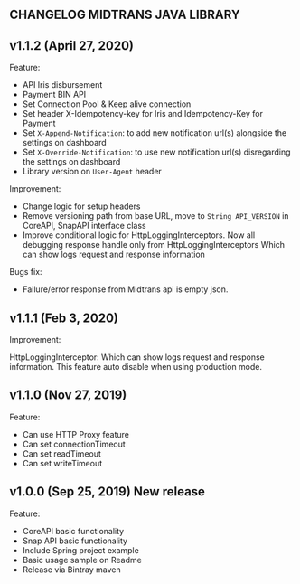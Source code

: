 ## CHANGELOG MIDTRANS JAVA LIBRARY

## v1.1.2 (April 27, 2020)

Feature:

- API Iris disbursement
- Payment BIN API
- Set Connection Pool & Keep alive connection
- Set header X-Idempotency-key for Iris and Idempotency-Key for Payment
- Set `X-Append-Notification`: to add new notification url(s) alongside the settings on dashboard
- Set `X-Override-Notification`: to use new notification url(s) disregarding the settings on dashboard
- Library version on `User-Agent` header

Improvement:

- Change logic for setup headers
- Remove versioning path from base URL, move to `String API_VERSION` in CoreAPI, SnapAPI interface class
- Improve conditional logic for HttpLoggingInterceptors. Now all debugging response handle only from HttpLoggingInterceptors Which can show logs request and response information

Bugs fix:
- Failure/error response from Midtrans api is empty json. 

## v1.1.1 (Feb 3, 2020)

Improvement:

HttpLoggingInterceptor: Which can show logs request and response information. This feature auto disable when using production mode.

## v1.1.0 (Nov 27, 2019)

Feature:

- Can use HTTP Proxy feature
- Can set connectionTimeout
- Can set readTimeout
- Can set writeTimeout

## v1.0.0 (Sep 25, 2019) New release

Feature:
- CoreAPI basic functionality
- Snap API basic functionality
- Include Spring project example
- Basic usage sample on Readme
- Release via Bintray maven

